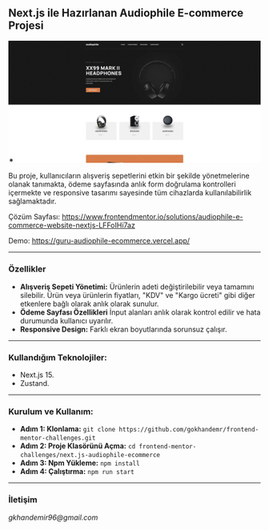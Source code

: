 ## Next.js ile Hazırlanan Audiophile E-commerce Projesi

![Audiophile E-commerce](./public/assets/images.gif)

Bu proje, kullanıcıların alışveriş sepetlerini etkin bir şekilde yönetmelerine olanak tanımakta, ödeme sayfasında anlık form doğrulama kontrolleri içermekte ve responsive tasarımı sayesinde tüm cihazlarda kullanılabilirlik sağlamaktadır.

Çözüm Sayfası: https://www.frontendmentor.io/solutions/audiophile-e-commerce-website-nextjs-LFFoIHi7az

Demo: https://guru-audiophile-ecommerce.vercel.app/

---

### Özellikler

- **Alışveriş Sepeti Yönetimi:** Ürünlerin adeti değiştirilebilir veya tamamını silebilir. Ürün veya ürünlerin fiyatları, "KDV" ve "Kargo ücreti" gibi diğer etkenlere bağlı olarak anlık olarak sunulur.
- **Ödeme Sayfası Özellikleri** İnput alanları anlık olarak kontrol edilir ve hata durumunda kullanıcı uyarılır.
- **Responsive Design:** Farklı ekran boyutlarında sorunsuz çalışır.

---

### Kullandığım Teknolojiler:

- Next.js 15.
- Zustand.

---

### Kurulum ve Kullanım:

- **Adım 1: Klonlama:** `git clone https://github.com/gokhandemr/frontend-mentor-challenges.git`
- **Adım 2: Proje Klasörünü Açma:** `cd frontend-mentor-challenges/next.js-audiophile-ecommerce`
- **Adım 3: Npm Yükleme:** `npm install`
- **Adım 4: Çalıştırma:** `npm run start`

---

### İletişim

_gkhandemir96@gmail.com_
